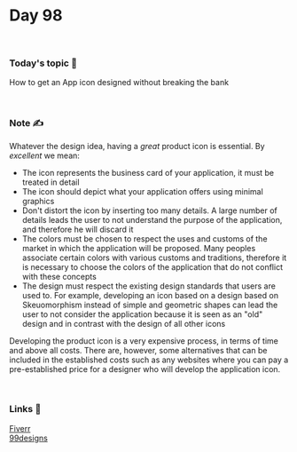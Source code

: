 # Day 98

&nbsp;

### Today's topic 🎯
How to get an App icon designed without breaking the bank


&nbsp;

### Note ✍️
Whatever the design idea, having a *great* product icon is essential. By *excellent* we mean:
- The icon represents the business card of your application, it must be treated in detail
- The icon should depict what your application offers using minimal graphics
- Don't distort the icon by inserting too many details. A large number of details leads the user to not understand the purpose of the application, and therefore he will discard it
- The colors must be chosen to respect the uses and customs of the market in which the application will be proposed. Many peoples associate certain colors with various customs and traditions, therefore it is necessary to choose the colors of the application that do not conflict with these concepts
- The design must respect the existing design standards that users are used to. For example, developing an icon based on a design based on Skeuomorphism instead of simple and geometric shapes can lead the user to not consider the application because it is seen as an "old" design and in contrast with the design of all other icons

Developing the product icon is a very expensive process, in terms of time and above all costs. There are, however, some alternatives that can be included in the established costs such as any websites where you can pay a pre-established price for a designer who will develop the application icon.

&nbsp;

### Links 🚀
[Fiverr](https://www.fiverr.com)  
[99designs](https://99designs.com)